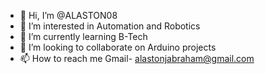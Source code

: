 - 👋 Hi, I’m @ALASTON08
- 👀 I’m interested in Automation and Robotics
- 🌱 I’m currently learning B-Tech
- 💞️ I’m looking to collaborate on Arduino projects
- 📫 How to reach me Gmail- alastonjabraham@gmail.com

<!---
ALASTON08/ALASTON08 is a ✨ special ✨ repository because its `README.md` (this file) appears on your GitHub profile.
You can click the Preview link to take a look at your changes.
--->
